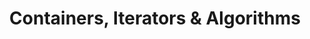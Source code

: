 ---
title: Containers, Iterators & Algorithms
description: How to use, traverse, and transform container data structures
---